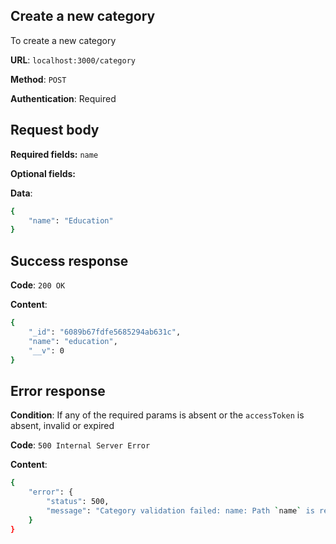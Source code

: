 ## Create a new category
To create a new category

**URL**: `localhost:3000/category`

**Method**: `POST`

**Authentication**: Required

## Request body
**Required fields:** `name`

**Optional fields:**

**Data**:
```bash
{
    "name": "Education"
}
```

## Success response
**Code**: `200 OK`

**Content**:
```bash
{
    "_id": "6089b67fdfe5685294ab631c",
    "name": "education",
    "__v": 0
}
```

## Error response
**Condition**: If any of the required params is absent or the `accessToken` is absent, invalid or expired

**Code**: `500 Internal Server Error`

**Content**:
```bash
{
    "error": {
        "status": 500,
        "message": "Category validation failed: name: Path `name` is required."
    }
}
```
